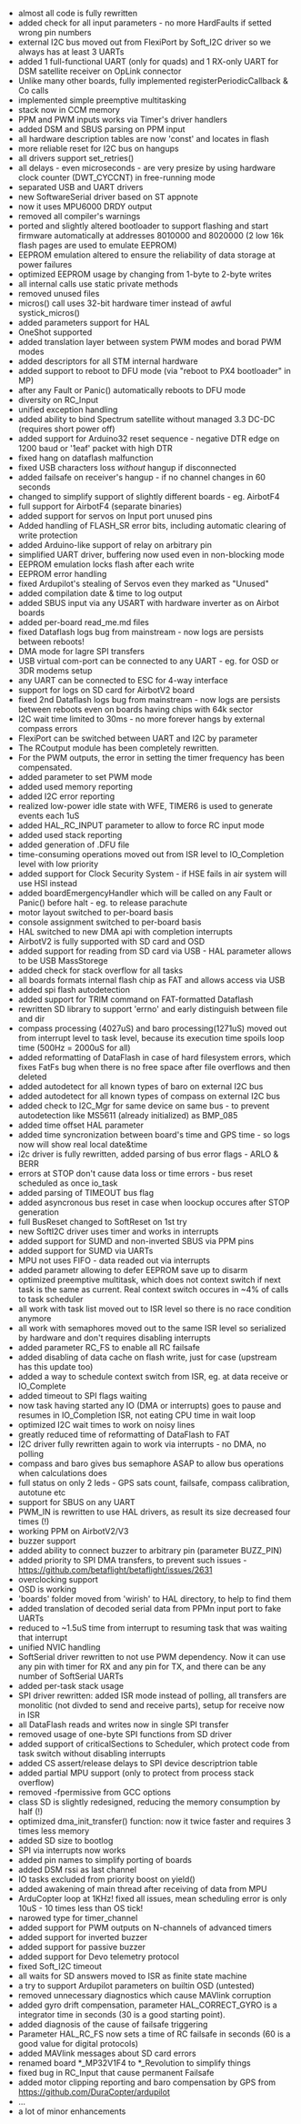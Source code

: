 * almost all code is fully rewritten
* added check for all input parameters - no more HardFaults if setted wrong pin numbers
* external I2C bus moved out from FlexiPort by Soft_I2C driver so we always has at least 3 UARTs
* added 1 full-functional UART (only for quads) and 1 RX-only UART for DSM satellite receiver on OpLink connector
* Unlike many other boards, fully implemented registerPeriodicCallback & Co calls
* implemented simple preemptive multitasking
* stack now in CCM memory
* PPM and PWM inputs works via Timer's driver handlers
* added DSM and SBUS parsing on PPM input
* all hardware description tables are now 'const' and locates in flash
* more reliable reset for I2C bus on hangups
* all drivers support set_retries()
* all delays - even microseconds - are very presize by using hardware clock counter (DWT_CYCCNT) in free-running mode
* separated USB and UART drivers
* new SoftwareSerial driver based on ST appnote
* now it uses MPU6000 DRDY output
* removed all compiler's warnings
* ported and slightly altered bootloader to support flashing and start firmware automatically at addresses 8010000 and 8020000 
  (2 low 16k flash pages are used to emulate EEPROM)
* EEPROM emulation altered to ensure the reliability of data storage at power failures
* optimized EEPROM usage by changing from 1-byte to 2-byte writes
* all internal calls use static private methods
* removed unused files
* micros() call uses 32-bit hardware timer instead of awful systick_micros()
* added parameters support for HAL
* OneShot supported
* added translation layer between system PWM modes and borad PWM modes
* added descriptors for all STM internal hardware
* added support to reboot to DFU mode (via "reboot to PX4 bootloader" in MP)
* after any Fault or Panic() automatically reboots to DFU mode
* diversity on RC_Input
* unified exception handling 
* added ability to bind Spectrum satellite without managed 3.3 DC-DC (requires short power off)
* added support for Arduino32 reset sequence - negative DTR edge on 1200 baud or '1eaf' packet with high DTR
* fixed hang on dataflash malfunction
* fixed USB characters loss *without* hangup if disconnected
* added failsafe on receiver's hangup - if no channel changes in 60 seconds
* changed to simplify support of slightly different boards - eg. AirbotF4
* full support for AirbotF4 (separate binaries)
* added support for servos on Input port unused pins
* Added handling of FLASH_SR error bits, including automatic clearing of write protection
* added Arduino-like support of relay on arbitrary pin
* simplified UART driver, buffering now used even in non-blocking mode
* EEPROM emulation locks flash after each write
* EEPROM error handling
* fixed Ardupilot's stealing of Servos even they marked as "Unused"
* added compilation date & time to log output
* added SBUS input via any USART with hardware inverter as on Airbot boards
* added per-board read_me.md files
* fixed Dataflash logs bug from mainstream - now logs are persists between reboots!
* DMA mode for lagre SPI transfers
* USB virtual com-port can be connected to any UART - eg. for OSD or 3DR modems setup
* any UART can be connected to ESC for 4-way interface
* support for logs on SD card for AirbotV2 board
* fixed 2nd Dataflash logs bug from mainstream - now logs are persists between reboots even on boards having chips with 64k sector
* I2C wait time limited to 30ms - no more forever hangs by external compass errors
* FlexiPort can be switched between UART and I2C by parameter
* The RCoutput module has been completely rewritten.
* For the PWM outputs, the error in setting the timer frequency has been compensated.
* added parameter to set PWM mode
* added used memory reporting
* added I2C error reporting
* realized low-power idle state with WFE, TIMER6 is used to generate events each 1uS
* added HAL_RC_INPUT parameter to allow to force RC input mode
* added used stack reporting
* added generation of .DFU file
* time-consuming operations moved out from ISR level to IO_Completion level with low priority
* added support for Clock Security System - if HSE fails in air system will use HSI instead
* added boardEmergencyHandler which will be called on any Fault or Panic() before halt - eg. to release parachute
* motor layout switched to per-board basis
* console assignment switched to per-board basis
* HAL switched to new DMA api with completion interrupts
* AirbotV2 is fully supported with SD card and OSD
* added support for reading from SD card via USB - HAL parameter allows to be USB MassStorege
* added check for stack overflow for all tasks
* all boards formats internal flash chip as FAT and allows access via USB
* added spi flash autodetection
* added support for TRIM command on FAT-formatted Dataflash
* rewritten SD library to support 'errno' and early distinguish between file and dir
* compass processing (4027uS) and baro processing(1271uS)  moved out from interrupt level to task level, because its
 execution time spoils loop time (500Hz = 2000uS for all)
* added reformatting of DataFlash in case of hard filesystem errors, which fixes FatFs bug when there is no free space 
 after file overflows and then deleted
* added autodetect for all known types of baro on external I2C bus
* added autodetect for all known types of compass on external I2C bus
* added check to I2C_Mgr for same device on same bus - to prevent autodetection like MS5611 (already initialized) as BMP_085
* added time offset HAL parameter
* added time syncronization between board's time and GPS time - so logs now will show real local date&time
* i2c driver is fully rewritten, added parsing of bus error flags - ARLO & BERR
* errors at STOP don't cause data loss or time errors - bus reset scheduled as once io_task
* added parsing of TIMEOUT bus flag
* added asyncronous bus reset in case when loockup occures after STOP generation
* full BusReset changed to SoftReset on 1st try
* new SoftI2C driver uses timer and works in interrupts
* added support for SUMD and non-inverted SBUS via PPM pins
* added support for SUMD via UARTs
* MPU not uses FIFO - data readed out via interrupts
* added parametr allowing to defer EEPROM save up to disarm
* optimized preemptive multitask, which does not context switch if next task is the same as current. Real context switch occures in ~4% of calls to task scheduler
* all work with task list moved out to ISR level so there is no race condition anymore
* all work with semaphores moved out to the same ISR level so serialized by hardware and don't requires disabling interrupts
* added parameter RC_FS to enable all RC failsafe
* added disabling of data cache on flash write, just for case (upstream has this update too)
* added a way to schedule context switch from ISR, eg. at data receive or IO_Complete
* added timeout to SPI flags waiting
* now task having started any IO (DMA or interrupts) goes to pause and resumes in IO_Completion ISR, not eating CPU time in wait loop
* optimized I2C wait times to work on noisy lines
* greatly reduced time of reformatting of DataFlash to FAT
* I2C driver fully rewritten again to work via interrupts - no DMA, no polling
* compass and baro gives bus semaphore ASAP to allow bus operations when calculations does
* full status on only 2 leds - GPS sats count, failsafe, compass calibration, autotune etc
* support for SBUS on any UART
* PWM_IN is rewritten to use HAL drivers, as result its size decreased four times (!)
* working PPM on AirbotV2/V3
* buzzer support
* added ability to connect buzzer to arbitrary pin (parameter BUZZ_PIN)
* added priority to SPI DMA transfers, to prevent such issues - https://github.com/betaflight/betaflight/issues/2631
* overclocking support
* OSD is working
* 'boards' folder moved from 'wirish' to HAL directory, to help to find them
* added translation of decoded serial data from PPMn input port to fake UARTs
* reduced to ~1.5uS time from interrupt to resuming task that was waiting that interrupt
* unified NVIC handling
* SoftSerial driver rewritten to not use PWM dependency. Now it can use any pin with timer for RX and any pin for TX, and there 
  can be any number of SoftSerial UARTs
* added per-task stack usage
* SPI driver rewritten: added ISR mode instead of polling, all transfers are monolitic (not divded to send and receive parts), setup for receive now in ISR
* all DataFlash reads and writes now in single SPI transfer
* removed usage of one-byte SPI functions from SD driver
* added support of criticalSections to Scheduler, which protect code from task switch without disabling interrupts
* added CS assert/release delays to SPI device descriptrion table
* added partial MPU support (only to protect from process stack overflow)
* removed -fpermissive from GCC options
* class SD is slightly redesigned, reducing the memory consumption by half (!)
* optimized dma_init_transfer() function: now it twice faster and requires 3 times less memory
* added SD size to bootlog
* SPI via interrupts now works
* added pin names to simplify porting of boards
* added DSM rssi as last channel
* IO tasks excluded from priority boost on yield()
* added awakening of main thread after receiving of data from MPU
* ArduCopter loop at 1KHz! fixed all issues, mean scheduling error is only 10uS - 10 times less than OS tick!
* narowed type for timer_channel
* added support for PWM outputs on N-channels of advanced timers
* added support for inverted buzzer
* added support for passive buzzer
* added support for Devo telemetry protocol
* fixed Soft_I2C timeout 
* all waits for SD answers moved to ISR as finite state machine
* a try to support Ardupilot parameters on builtin OSD (untested)
* removed unnecessary diagnostics which cause MAVlink corruption
* added gyro drift compensation, parameter HAL_CORRECT_GYRO is a integrator time in seconds (30 is a good starting point).
* added diagnosis of the cause of failsafe triggering
* Parameter HAL_RC_FS now sets a time of RC failsafe in seconds (60 is a good value for digital protocols)
* added MAVlink messages about SD card errors
* renamed board *_MP32V1F4 to *_Revolution to simplify things
* fixed bug in RC_Input that cause permanent Failsafe
* added motor clipping reporting and baro compensation by GPS from https://github.com/DuraCopter/ardupilot
* ...
* a lot of minor enhancements





